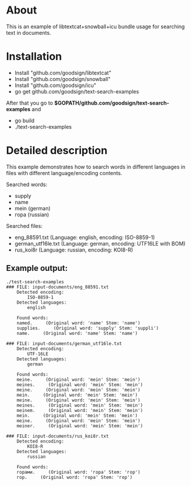 About
====================

This is an example of libtextcat+snowball+icu bundle usage for searching text in documents.

Installation
====================

* Install "github.com/goodsign/libtextcat"
* Install "github.com/goodsign/snowball"
* Install "github.com/goodsign/icu"
* go get github.com/goodsign/text-search-examples

After that you go to **$GOPATH/github.com/goodsign/text-search-examples** and

* go build
* ./text-search-examples

Detailed description
=====================

This example demonstrates how to search words in different languages in files with different language/encoding contents.

Searched words:

* supply 
* name 
* mein  (german)
* гора  (russian)

Searched files:

* eng_88591.txt (Language: english, encoding: ISO-8859-1)
* german_utf16le.txt (Language: german, encoding: UTF16LE with BOM)
* rus_koi8r (Language: russian, encoding: KOI8-R)

Example output:
----------------------

```
./test-search-examples
### FILE: input-documents/eng_88591.txt
    Detected encoding:
        ISO-8859-1
    Detected languages:
        english

    Found words:
    named.     (Original word: 'name' Stem: 'name')
    supplies.     (Original word: 'supply' Stem: 'suppli')
    name.     (Original word: 'name' Stem: 'name')

### FILE: input-documents/german_utf16le.txt
    Detected encoding:
        UTF-16LE
    Detected languages:
        german

    Found words:
    meine.     (Original word: 'mein' Stem: 'mein')
    meines.     (Original word: 'mein' Stem: 'mein')
    meine.     (Original word: 'mein' Stem: 'mein')
    mein.     (Original word: 'mein' Stem: 'mein')
    meine.     (Original word: 'mein' Stem: 'mein')
    meines.     (Original word: 'mein' Stem: 'mein')
    meinem.     (Original word: 'mein' Stem: 'mein')
    mein.     (Original word: 'mein' Stem: 'mein')
    meine.     (Original word: 'mein' Stem: 'mein')
    meiner.     (Original word: 'mein' Stem: 'mein')

### FILE: input-documents/rus_koi8r.txt
    Detected encoding:
        KOI8-R
    Detected languages:
        russian

    Found words:
    горами.     (Original word: 'гора' Stem: 'гор')
    гор.     (Original word: 'гора' Stem: 'гор')
```
